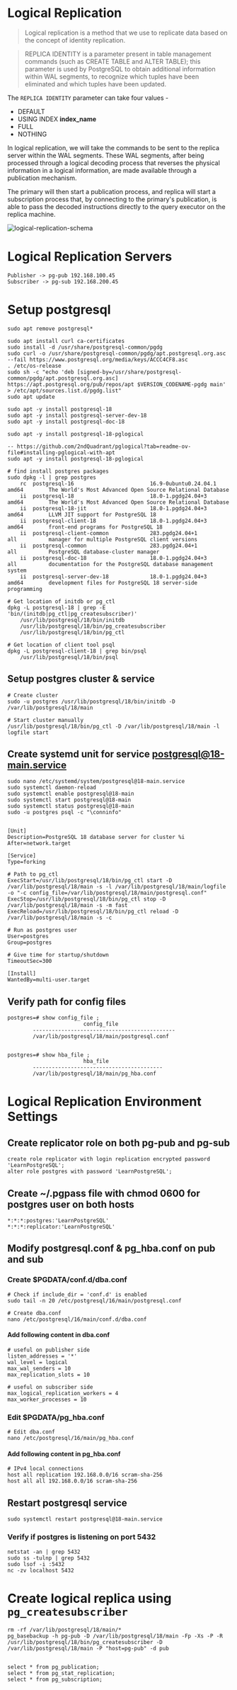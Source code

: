 # Logical Replication

> Logical replication is a method that we use to replicate data based on the concept of identity replication.

> REPLICA IDENTITY is a parameter present in table management commands (such as CREATE TABLE and ALTER TABLE); this parameter is used by PostgreSQL to obtain additional information within WAL segments, to recognize which tuples have been eliminated and which tuples have been updated.
>

The `REPLICA IDENTITY` parameter can take four values -

- DEFAULT
- USING INDEX **index_name**
- FULL
- NOTHING

In logical replication, we will take the commands to be sent to the replica server within the WAL segments.
These WAL segments, after being processed through a logical decoding process that reverses the physical information in a logical information, are made available through a publication mechanism.

The primary will then start a publication process, and replica will start a subscription process that, by connecting to the primary's publication, is able to pass the decoded instructions directly to the query executor on the replica machine.

![logical-replication-schema](logical-replication-schema.png)

# Logical Replication Servers
```
Publisher -> pg-pub 192.168.100.45
Subscriber -> pg-sub 192.168.200.45

```

# Setup postgresql
```
sudo apt remove postgresql*

sudo apt install curl ca-certificates
sudo install -d /usr/share/postgresql-common/pgdg
sudo curl -o /usr/share/postgresql-common/pgdg/apt.postgresql.org.asc --fail https://www.postgresql.org/media/keys/ACCC4CF8.asc
. /etc/os-release
sudo sh -c "echo 'deb [signed-by=/usr/share/postgresql-common/pgdg/apt.postgresql.org.asc] https://apt.postgresql.org/pub/repos/apt $VERSION_CODENAME-pgdg main' > /etc/apt/sources.list.d/pgdg.list"
sudo apt update

sudo apt -y install postgresql-18
sudo apt -y install postgresql-server-dev-18
sudo apt -y install postgresql-doc-18

sudo apt -y install postgresql-18-pglogical

-- https://github.com/2ndQuadrant/pglogical?tab=readme-ov-file#installing-pglogical-with-apt
sudo apt -y install postgresql-18-pglogical

# find install postgres packages
sudo dpkg -l | grep postgres
    rc  postgresql-16                        16.9-0ubuntu0.24.04.1                   amd64        The World's Most Advanced Open Source Relational Database
    ii  postgresql-18                        18.0-1.pgdg24.04+3                      amd64        The World's Most Advanced Open Source Relational Database
    ii  postgresql-18-jit                    18.0-1.pgdg24.04+3                      amd64        LLVM JIT support for PostgreSQL 18
    ii  postgresql-client-18                 18.0-1.pgdg24.04+3                      amd64        front-end programs for PostgreSQL 18
    ii  postgresql-client-common             283.pgdg24.04+1                         all          manager for multiple PostgreSQL client versions
    ii  postgresql-common                    283.pgdg24.04+1                         all          PostgreSQL database-cluster manager
    ii  postgresql-doc-18                    18.0-1.pgdg24.04+3                      all          documentation for the PostgreSQL database management system
    ii  postgresql-server-dev-18             18.0-1.pgdg24.04+3                      amd64        development files for PostgreSQL 18 server-side programming

# Get location of initdb or pg_ctl
dpkg -L postgresql-18 | grep -E 'bin/(initdb|pg_ctl|pg_createsubscriber)'
    /usr/lib/postgresql/18/bin/initdb
    /usr/lib/postgresql/18/bin/pg_createsubscriber
    /usr/lib/postgresql/18/bin/pg_ctl

# Get location of client tool psql
dpkg -L postgresql-client-18 | grep bin/psql
    /usr/lib/postgresql/18/bin/psql

```

## Setup postgres cluster & service
```
# Create cluster
sudo -u postgres /usr/lib/postgresql/18/bin/initdb -D /var/lib/postgresql/18/main

# Start cluster manually
/usr/lib/postgresql/18/bin/pg_ctl -D /var/lib/postgresql/18/main -l logfile start
```

## Create systemd unit for service postgresql@18-main.service
```
sudo nano /etc/systemd/system/postgresql@18-main.service
sudo systemctl daemon-reload
sudo systemctl enable postgresql@18-main
sudo systemctl start postgresql@18-main
sudo systemctl status postgresql@18-main
sudo -u postgres psql -c "\conninfo"


[Unit]
Description=PostgreSQL 18 database server for cluster %i
After=network.target

[Service]
Type=forking

# Path to pg_ctl
ExecStart=/usr/lib/postgresql/18/bin/pg_ctl start -D /var/lib/postgresql/18/main -s -l /var/lib/postgresql/18/main/logfile -o "-c config_file=/var/lib/postgresql/18/main/postgresql.conf"
ExecStop=/usr/lib/postgresql/18/bin/pg_ctl stop -D /var/lib/postgresql/18/main -s -m fast
ExecReload=/usr/lib/postgresql/18/bin/pg_ctl reload -D /var/lib/postgresql/18/main -s -c

# Run as postgres user
User=postgres
Group=postgres

# Give time for startup/shutdown
TimeoutSec=300

[Install]
WantedBy=multi-user.target

```

## Verify path for config files
```
postgres=# show config_file ;
                        config_file
        ---------------------------------------------
        /var/lib/postgresql/18/main/postgresql.conf


postgres=# show hba_file ;
                        hba_file
        -----------------------------------------
        /var/lib/postgresql/18/main/pg_hba.conf

```

# Logical Replication Environment Settings

## Create replicator role on both pg-pub and pg-sub
```
create role replicator with login replication encrypted password 'LearnPostgreSQL';
alter role postgres with password 'LearnPostgreSQL';
```

## Create ~/.pgpass file with chmod 0600 for postgres user on both hosts
```
*:*:*:postgres:'LearnPostgreSQL'
*:*:*:replicator:'LearnPostgreSQL'
```

## Modify postgresql.conf & pg_hba.conf on pub and sub

### Create $PGDATA/conf.d/dba.conf
```
# Check if include_dir = 'conf.d' is enabled
sudo tail -n 20 /etc/postgresql/16/main/postgresql.conf

# Create dba.conf
nano /etc/postgresql/16/main/conf.d/dba.conf
```

#### Add following content in dba.conf
```
# useful on publisher side
listen_addresses = '*'
wal_level = logical
max_wal_senders = 10
max_replication_slots = 10

# useful on subscriber side
max_logical_replication_workers = 4
max_worker_processes = 10

```

### Edit $PGDATA/pg_hba.conf
```
# Edit dba.conf
nano /etc/postgresql/16/main/pg_hba.conf
```

#### Add following content in pg_hba.conf
```
# IPv4 local connections
host all replication 192.168.0.0/16 scram-sha-256
host all all 192.168.0.0/16 scram-sha-256

```

## Restart postgresql service
```
sudo systemctl restart postgresql@18-main.service
```

### Verify if postgres is listening on port 5432
```
netstat -an | grep 5432
sudo ss -tulnp | grep 5432
sudo lsof -i :5432
nc -zv localhost 5432
```

# Create logical replica  using `pg_createsubscriber`
```
rm -rf /var/lib/postgresql/18/main/*
pg_basebackup -h pg-pub -D /var/lib/postgresql/18/main -Fp -Xs -P -R
/usr/lib/postgresql/18/bin/pg_createsubscriber -D /var/lib/postgresql/18/main -P "host=pg-pub" -d pub


select * from pg_publication;
select * from pg_stat_replication;
select * from pg_subscription;
```
